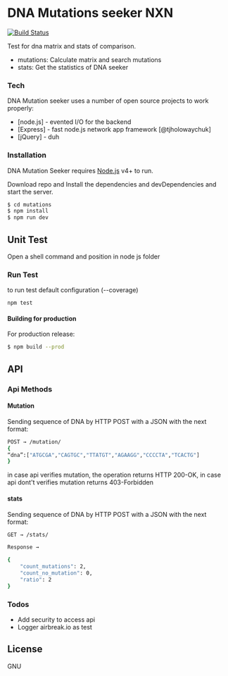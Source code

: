 # DNA Mutations seeker NXN

[![Build Status](https://travis-ci.org/teamknowlogy.svg?branch=master)](https://travis-ci.org/teamknowlogy/)

Test for dna matrix and stats of comparison.

  - mutations: Calculate matrix and search mutations
  - stats: Get the statistics of DNA seeker

### Tech

DNA Mutation seeker uses a number of open source projects to work properly:

* [node.js] - evented I/O for the backend
* [Express] - fast node.js network app framework [@tjholowaychuk]
* [jQuery] - duh


### Installation

DNA Mutation Seeker requires [Node.js](https://nodejs.org/) v4+ to run.

Download repo and Install the dependencies and devDependencies and start the server.

```sh
$ cd mutations
$ npm install
$ npm run dev
```

## Unit Test

Open a shell command and position in node js folder

### Run Test

to run test default configuration (--coverage)
```
npm test
```

#### Building for production
For production release:
```sh
$ npm build --prod
```
## API

### Api Methods

#### Mutation
Sending sequence of DNA by HTTP POST with a JSON with the next format:
```sh
POST → /mutation/
{
“dna”:["ATGCGA","CAGTGC","TTATGT","AGAAGG","CCCCTA","TCACTG"]
}
```
in case api verifies mutation, the operation returns HTTP 200-OK, in case api dont't verifies mutation returns 403-Forbidden

#### stats
Sending sequence of DNA by HTTP POST with a JSON with the next format:
```sh
GET → /stats/
```
```sh
Response → 

{
    "count_mutations": 2,
    "count_no_mutation": 0,
    "ratio": 2
}

```

### Todos

 - Add security to access api
 - Logger airbreak.io as test

License
----

GNU